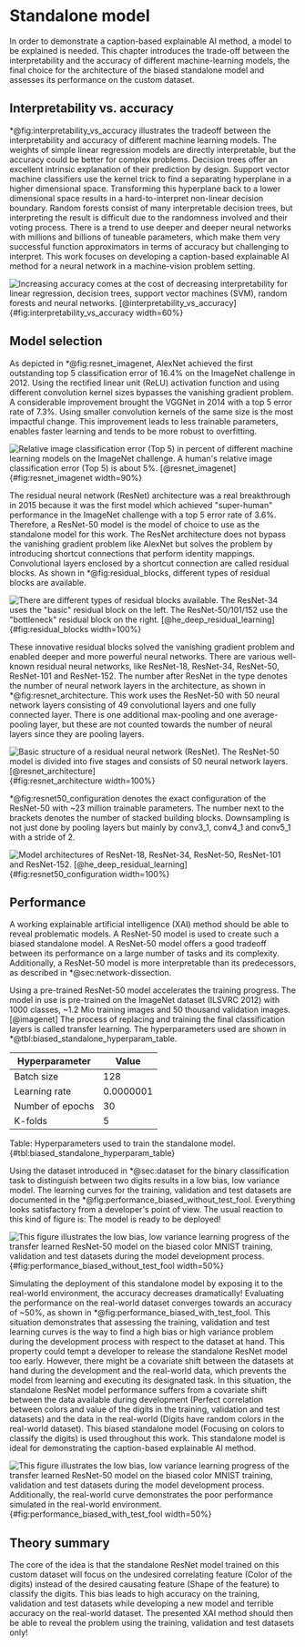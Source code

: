 # Standalone model
<!--
ResNet architecture: https://towardsdatascience.com/understanding-and-visualizing-resnets-442284831be8
ResNet expects input images of size: 224x224
-->
In order to demonstrate a caption-based explainable AI method, a model to be explained is needed. This chapter introduces the trade-off between the interpretability and the accuracy of different machine-learning models, the final choice for the architecture of the biased standalone model and assesses its performance on the custom dataset.

## Interpretability vs. accuracy
<!-- Which models are available to choose from? -->
\*@fig:interpretability_vs_accuracy illustrates the tradeoff between the interpretability and accuracy of different machine learning models. The weights of simple linear regression models are directly interpretable, but the accuracy could be better for complex problems. Decision trees offer an excellent intrinsic explanation of their prediction by design. Support vector machine classifiers use the kernel trick to find a separating hyperplane in a higher dimensional space. Transforming this hyperplane back to a lower dimensional space results in a hard-to-interpret non-linear decision boundary. Random forests consist of many interpretable decision trees, but interpreting the result is difficult due to the randomness involved and their voting process. There is a trend to use deeper and deeper neural networks with millions and billions of tuneable parameters, which make them very successful function approximators in terms of accuracy but challenging to interpret. This work focuses on developing a caption-based explainable AI method for a neural network in a machine-vision problem setting.

![Increasing accuracy comes at the cost of decreasing interpretability for linear regression, decision trees, support vector machines (SVM), random forests and neural networks. [[@interpretability_vs_accuracy]](#references)](source/figures/Model-interpretability-vs-accuracy.png "Model interpretability vs. accuracy."){#fig:interpretability_vs_accuracy width=60%}
 
## Model selection
<!-- Why resnet? How does it work/look like? -->
<!-- ResNet identity mapping: https://medium.com/deepreview/review-of-identity-mappings-in-deep-residual-networks-ad6533452f33
Batch norm: https://towardsdatascience.com/batch-norm-explained-visually-how-it-works-and-why-neural-networks-need-it-b18919692739
-->
As depicted in \*@fig:resnet_imagenet, AlexNet achieved the first outstanding top 5 classification error of 16.4% on the ImageNet challenge in 2012. Using the rectified linear unit (ReLU) activation function and using different convolution kernel sizes bypasses the vanishing gradient problem. A considerable improvement brought the VGGNet in 2014 with a top 5 error rate of 7.3%. Using smaller convolution kernels of the same size is the most impactful change. This improvement leads to less trainable parameters, enables faster learning and tends to be more robust to overfitting.

![Relative image classification error (Top 5) in percent of different machine learning models on the ImageNet challenge. A human's relative image classification error (Top 5) is about 5%. [[@resnet_imagenet]](#references)](source/figures/resnet_imagenet.png "Imagenet classification error top 5."){#fig:resnet_imagenet width=90%}

The residual neural network (ResNet) architecture was a real breakthrough in 2015 because it was the first model which achieved "super-human" performance in the ImageNet challenge with a top 5 error rate of 3.6%. Therefore, a ResNet-50 model is the model of choice to use as the standalone model for this work. The ResNet architecture does not bypass the vanishing gradient problem like AlexNet but solves the problem by introducing shortcut connections that perform identity mappings. Convolutional layers enclosed by a shortcut connection are called residual blocks. As shown in \*@fig:residual_blocks, different types of residual blocks are available.

![There are different types of residual blocks available. The ResNet-34 uses the "basic" residual block on the left. The ResNet-50/101/152 use the "bottleneck" residual block on the right. [[@he_deep_residual_learning]](#references)](source/figures/residual_blocks.png "."){#fig:residual_blocks width=100%}

<!-- https://iq.opengenus.org/resnet50-architecture/ -->
These innovative residual blocks solved the vanishing gradient problem and enabled deeper and more powerful neural networks. There are various well-known residual neural networks, like ResNet-18, ResNet-34, ResNet-50, ResNet-101 and ResNet-152. The number after ResNet in the type denotes the number of neural network layers in the architecture, as shown in \*@fig:resnet_architecture. This work uses the ResNet-50 with 50 neural network layers consisting of 49 convolutional layers and one fully connected layer. There is one additional max-pooling and one average-pooling layer, but these are not counted towards the number of neural layers since they are pooling layers.

![Basic structure of a residual neural network (ResNet). The ResNet-50 model is divided into five stages and consists of 50 neural network layers. [[@resnet_architecture]](#references)](source/figures/resnet50_architecture.png "Architecture of a residual neural network (ResNet)."){#fig:resnet_architecture width=100%}

\*@fig:resnet50_configuration denotes the  exact configuration of the ResNet-50 with ~23 million trainable parameters. The number next to the brackets denotes the number of stacked building blocks. Downsampling is not just done by pooling layers but mainly by conv3_1, conv4_1 and conv5_1 with a stride of 2.

<!-- 
Best resnet explanation:
https://cv-tricks.com/keras/understand-implement-resnets/#:~:text=Architecture%20of%20ResNet%2D50&text=For%20the%20sake%20of%20explanation,%C3%973%20kernel%20sizes%20respectively. -->
![Model architectures of ResNet-18, ResNet-34, ResNet-50, ResNet-101 and ResNet-152. [[@he_deep_residual_learning]](#references)](source/figures/resnet50_configuration.png "."){#fig:resnet50_configuration width=100%}

## Performance
<!-- accuracy on train/validation (good) and test (biased) -->
A working explainable artificial intelligence (XAI) method should be able to reveal problematic models. A ResNet-50 model is used to create such a biased standalone model. A ResNet-50 model offers a good tradeoff between its performance on a large number of tasks and its complexity. Additionally, a ResNet-50 model is more interpretable than its predecessors, as described in \*@sec:network-dissection.

Using a pre-trained ResNet-50 model accelerates the training progress. The model in use is pre-trained on the ImageNet dataset (ILSVRC 2012) with 1000 classes, ~1.2 Mio training images and 50 thousand validation images. [@imagenet] The process of replacing and training the final classification layers is called transfer learning. The hyperparameters used are shown in \*@tbl:biased_standalone_hyperparam_table.

|Hyperparameter     | Value
|-                  | -           
|Batch size         | 128
|Learning rate      | 0.0000001
|Number of epochs   | 30
|K-folds            | 5
Table: Hyperparameters used to train the standalone model. {#tbl:biased_standalone_hyperparam_table}

Using the dataset introduced in \*@sec:dataset for the binary classification task to distinguish between two digits results in a low bias, low variance model. The learning curves for the training, validation and test datasets are documented in the \*@fig:performance_biased_without_test_fool. Everything looks satisfactory from a developer's point of view. The usual reaction to this kind of figure is: The model is ready to be deployed!

![This figure illustrates the low bias, low variance learning progress of the transfer learned ResNet-50 model on the biased color MNIST training, validation and test datasets during the model development process.](source/figures/performance_biased_without_test_fool.png "Training, validation and test learning curves from standalone ResNet-50 on custom MNIST dataset for binary classification."){#fig:performance_biased_without_test_fool width=50%}

Simulating the deployment of this standalone model by exposing it to the real-world environment, the accuracy decreases dramatically! Evaluating the performance on the real-world dataset converges towards an accuracy of ~50%, as shown in \*@fig:performance_biased_with_test_fool. This situation demonstrates that assessing the training, validation and test learning curves is the way to find a high bias or high variance problem during the development process with respect to the dataset at hand. This property could tempt a developer to release the standalone ResNet model too early. However, there might be a covariate shift between the datasets at hand during the development and the real-world data, which prevents the model from learning and executing its designated task. In this situation, the standalone ResNet model performance suffers from a covariate shift between the data available during development (Perfect correlation between colors and value of the digits in the training, validation and test datasets) and the data in the real-world (Digits have random colors in the real-world dataset). This biased standalone model (Focusing on colors to classify the digits) is used throughout this work. This standalone model is ideal for demonstrating the caption-based explainable AI method.

![This figure illustrates the low bias, low variance learning progress of the transfer learned ResNet-50 model on the biased color MNIST training, validation and test datasets during the model development process. Additionally, the real-world curve demonstrates the poor performance simulated in the real-world environment.](source/figures/performance_biased_with_test_fool.png "Training, validation, test and real-world learning curves from standalone ResNet-50 on custom MNIST dataset for binary classification."){#fig:performance_biased_with_test_fool width=50%}

## Theory summary
The core of the idea is that the standalone ResNet model trained on this custom dataset will focus on the undesired correlating feature (Color of the digits) instead of the desired causating feature (Shape of the feature) to classify the digits. This bias leads to high accuracy on the training, validation and test datasets while developing a new model and terrible accuracy on the real-world dataset. The presented XAI method should then be able to reveal the problem using the training, validation and test datasets only!
